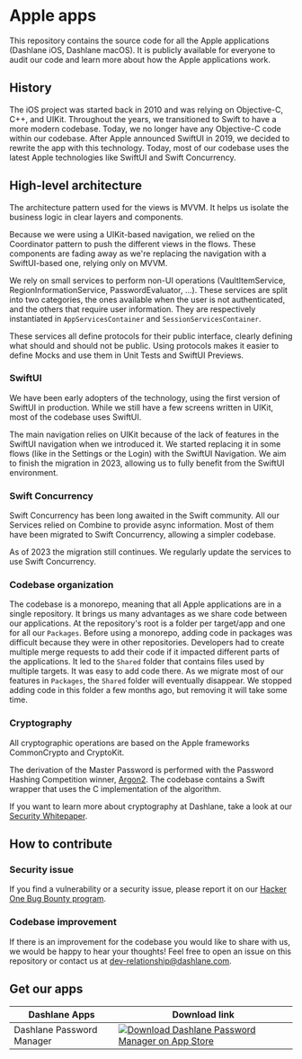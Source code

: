 # Apple apps
This repository contains the source code for all the Apple applications (Dashlane iOS, Dashlane macOS). It is publicly available for everyone to audit our code and learn more about how the Apple applications work.

## History

The iOS project was started back in 2010 and was relying on Objective-C, C++, and UIKit. Throughout the years, we transitioned to Swift to have a more modern codebase. Today, we no longer have any Objective-C code within our codebase. After Apple announced SwiftUI in 2019, we decided to rewrite the app with this technology. Today, most of our codebase uses the latest Apple technologies like SwiftUI and Swift Concurrency.

## High-level architecture

The architecture pattern used for the views is MVVM. It helps us isolate the business logic in clear layers and components.

Because we were using a UIKit-based navigation, we relied on the Coordinator pattern to push the different views in the flows. These components are fading away as we're replacing the navigation with a SwiftUI-based one, relying only on MVVM.

We rely on small services to perform non-UI operations (VaultItemService, RegionInformationService, PasswordEvaluator, ...). These services are split into two categories, the ones available when the user is not authenticated, and the others that require user information. They are respectively instantiated in `AppServicesContainer` and `SessionServicesContainer`.

These services all define protocols for their public interface, clearly defining what should and should not be public. Using protocols makes it easier to define Mocks and use them in Unit Tests and SwiftUI Previews.

### SwiftUI

We have been early adopters of the technology, using the first version of SwiftUI in production. While we still have a few screens written in UIKit, most of the codebase uses SwiftUI.

The main navigation relies on UIKit because of the lack of features in the SwiftUI navigation when we introduced it. We started replacing it in some flows (like in the Settings or the Login) with the SwiftUI Navigation. We aim to finish the migration in 2023, allowing us to fully benefit from the SwiftUI environment.

### Swift Concurrency

Swift Concurrency has been long awaited in the Swift community. All our Services relied on Combine to provide async information. Most of them have been migrated to Swift Concurrency, allowing a simpler codebase.

As of 2023 the migration still continues. We regularly update the services to use Swift Concurrency.

### Codebase organization

The codebase is a monorepo, meaning that all Apple applications are in a single repository. It brings us many advantages as we share code between our applications. At the repository's root is a folder per target/app and one for all our `Packages`.
Before using a monorepo, adding code in packages was difficult because they were in other repositories. Developers had to create multiple merge requests to add their code if it impacted different parts of the applications. It led to the `Shared` folder that contains files used by multiple targets. It was easy to add code there. As we migrate most of our features in `Packages`, the `Shared` folder will eventually disappear. We stopped adding code in this folder a few months ago, but removing it will take some time.

### Cryptography

All cryptographic operations are based on the Apple frameworks CommonCrypto and CryptoKit.

The derivation of the Master Password is performed with the Password Hashing Competition winner, [Argon2](https://github.com/P-H-C/phc-winner-argon2). The codebase contains a Swift wrapper that uses the C implementation of the algorithm.

If you want to learn more about cryptography at Dashlane, take a look at our [Security Whitepaper](https://www.dashlane.com/download/whitepaper-en.pdf).

## How to contribute

### Security issue

If you find a vulnerability or a security issue, please report it on our [Hacker One Bug Bounty program](https://hackerone.com/dashlane).

### Codebase improvement

If there is an improvement for the codebase you would like to share with us, we would be happy to hear your thoughts! Feel free to open an issue on this repository or contact us at dev-relationship@dashlane.com.

## Get our apps

|  Dashlane Apps |  Download link | 
|---|---|
| Dashlane Password Manager   |  <a href="https://apps.apple.com/app/dashlane/id517914548"><img alt="Download Dashlane Password Manager on App Store" src="https://developer.apple.com/assets/elements/badges/download-on-the-app-store.svg"></a>  |
